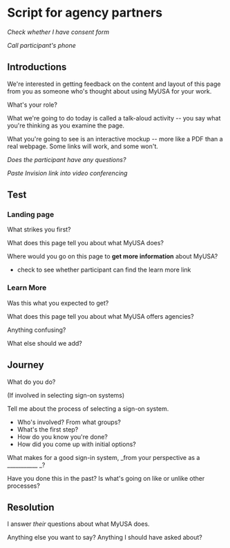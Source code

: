 # Script for agency partners


_Check whether I have consent form_

_Call participant's phone_

## Introductions

We're interested in getting feedback on the content and layout of this page from you as someone who's thought about using MyUSA for your work. 

What's your role?

What we're going to do today is called a talk-aloud activity -- you say what you're thinking as you examine the page. 

What you're going to see is an interactive mockup -- more like a PDF than a real webpage. Some links will work, and some won't. 

_Does the participant have any questions?_


_Paste Invision link into video conferencing_

## Test
### Landing page

What strikes you first? 

What does this page tell you about what MyUSA does?

Where would you go on this page to **get more information** about MyUSA?
- check to see whether participant can find the learn more link

### Learn More

Was this what you expected to get? 

What does this page tell you about what MyUSA offers agencies? 

Anything confusing? 

What else should we add? 

## Journey

What do you do?

(If involved in selecting sign-on systems) 

Tell me about the process of selecting a sign-on system. 

- Who's involved? From what groups? 
- What's the first step?
- How do you know you're done?
- How did you come up with initial options?

What makes for a good sign-in system, _from your perspective as a ___________ _?

Have you done this in the past? Is what's going on like or unlike other processes?

## Resolution

I answer _their_ questions about what MyUSA does. 

Anything else you want to say? Anything I should have asked about? 

